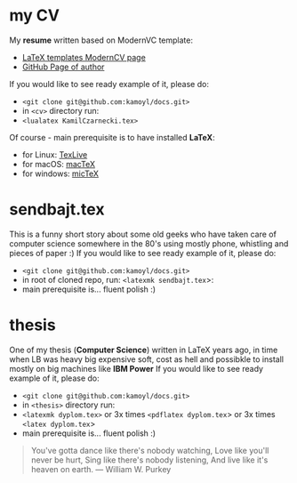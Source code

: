 # my CV
My **resume** written based on ModernVC template: 
* [LaTeX templates ModernCV page](http://www.latextemplates.com/template/moderncv-cv-and-cover-letter)
* [GitHub Page of author](https://github.com/xdanaux/moderncv)

If you would like to see ready example of it, please do:
* `<git clone git@github.com:kamoyl/docs.git>`
* in `<cv>` directory run:
* `<lualatex KamilCzarnecki.tex>`

Of course - main prerequisite is to have installed **LaTeX**: 
* for Linux: [TexLive](http://www.tug.org/texlive/)
* for macOS: [macTeX](http://www.tug.org/mactex/)
* for windows: [micTeX](https://miktex.org/)

# sendbajt.tex
This is a funny short story about some old geeks who have taken care of computer science 
somewhere in the 80's using mostly phone, whistling and pieces of paper :)
If you would like to see ready example of it, please do:
* `<git clone git@github.com:kamoyl/docs.git>`
* in root of cloned repo, run: `<latexmk sendbajt.tex`>:
* main prerequisite is... fluent polish :)

# thesis
One of my thesis (**Computer Science**) written in LaTeX years ago, in time when LB was heavy big
expensive soft, cost as hell and possibkle to install mostly on big machines like **IBM Power**
If you would like to see ready example of it, please do:
* `<git clone git@github.com:kamoyl/docs.git>`
* in `<thesis>` directory run:
* `<latexmk dyplom.tex>` or 3x times `<pdflatex dyplom.tex`> or 3x times `<latex dyplom.tex`>
* main prerequisite is... fluent polish :)

> You've gotta dance like there's nobody watching,
> Love like you'll never be hurt,
> Sing like there's nobody listening,
> And live like it's heaven on earth.
― William W. Purkey

